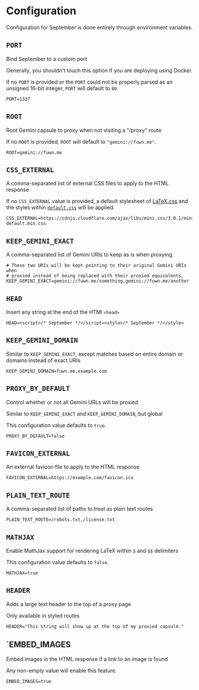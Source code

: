 # Configuration

Configuration for September is done entirely through environment variables.

## `PORT`

Bind September to a custom port

Generally, you shouldn't touch this option if you are deploying using Docker.

If no `PORT` is provided or the `PORT` could not be properly parsed as an
unsigned 16-bit integer, `PORT` will default to `80`.

```dotenv
PORT=1337
```

## `ROOT`

Root Gemini capsule to proxy when not visiting a "/proxy" route

If no `ROOT` is provided, `ROOT` will default to `"gemini://fuwn.me"`.

```dotenv
ROOT=gemini://fuwn.me
```

## `CSS_EXTERNAL`

A comma-separated list of external CSS files to apply to the HTML response

If no `CSS_EXTERNAL` value is provided, a default stylesheet of
[LaTeX.css](https://latex.vercel.app/) and the styles within
[`default.css`](./default.css) will be applied.

```dotenv
CSS_EXTERNAL=https://cdnjs.cloudflare.com/ajax/libs/mini.css/3.0.1/mini-default.min.css
```

## `KEEP_GEMINI_EXACT`

A comma-separated list of Gemini URIs to keep as is when proxying.

```dotenv
# These two URIs will be kept pointing to their original Gemini URIs when
# proxied instead of being replaced with their proxied equivalents.
KEEP_GEMINI_EXACT=gemini://fuwn.me/something,gemini://fuwn.me/another
```

## `HEAD`

Insert any string at the end of the HTMl `<head>`

```dotenv
HEAD=<script>/* September */</script><style>/* September */</style>
```

## `KEEP_GEMINI_DOMAIN`

Similar to `KEEP_GEMINI_EXACT`, except matches based on entire domain or domains
instead of exact URIs

```dotenv
KEEP_GEMINI_DOMAIN=fuwn.me,example.com
```

## `PROXY_BY_DEFAULT`

Control whether or not all Gemini URLs will be proxied

Similar to `KEEP_GEMINI_EXACT` and `KEEP_GEMINI_DOMAIN`, but global

This configuration value defaults to `true`.

```dotenv
PROXY_BY_DEFAULT=false
```

## `FAVICON_EXTERNAL`

An external favicon file to apply to the HTML response

```dotenv
FAVICON_EXTERNAL=https://example.com/favicon.ico
```

## `PLAIN_TEXT_ROUTE`

A comma-separated list of paths to treat as plain text routes

```dotenv
PLAIN_TEXT_ROUTE=/robots.txt,/license.txt
```

## `MATHJAX`

Enable MathJax support for rendering LaTeX within `$` and `$$` delimiters

This configuration value defaults to `false`.

```dotenv
MATHJAX=true
```

## `HEADER`

Adds a large text header to the top of a proxy page

Only available in styled routes

```dotenv
HEADER="This string will show up at the top of my proxied capsule."
```

## `EMBED_IMAGES

Embed images in the HTML response if a link to an image is found

Any non-empty value will enable this feature.

```dotenv
EMBED_IMAGES=true
```
